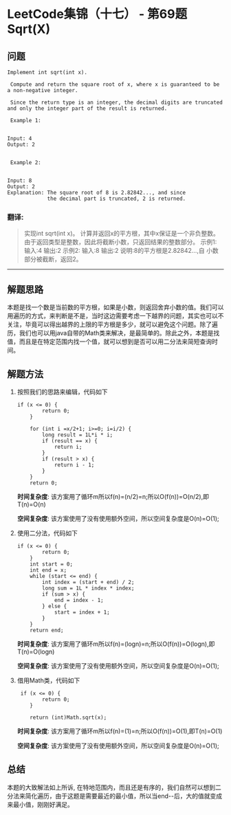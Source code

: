 # LeetCode集锦（十七） - 第69题 Sqrt(X)

## 问题

```
Implement int sqrt(int x). 

 Compute and return the square root of x, where x is guaranteed to be a non-negative integer. 

 Since the return type is an integer, the decimal digits are truncated and only the integer part of the result is returned. 

 Example 1: 


Input: 4
Output: 2


 Example 2: 


Input: 8
Output: 2
Explanation: The square root of 8 is 2.82842..., and since 
             the decimal part is truncated, 2 is returned.

```
### 翻译:
> 实现int sqrt(int x)。
> 计算并返回x的平方根，其中x保证是一个非负整数。
> 由于返回类型是整数，因此将截断小数，只返回结果的整数部分。
> 示例1:
> 输入:4
> 输出:2
> 示例2:
> 输入:8
> 输出:2
> 说明:8的平方根是2.82842…,自
> 小数部分被截断，返回2。

---
## 解题思路
本题是找一个数是当前数的平方根，如果是小数，则返回舍弃小数的值。我们可以用遍历的方式，来判断是不是，当时这边需要考虑一下越界的问题，其实也可以不关注，毕竟可以得出越界的上限的平方根是多少，就可以避免这个问题。除了遍历，我们也可以用java自带的Math类来解决，是最简单的。除此之外，本题是找值，而且是在特定范围内找一个值，就可以想到是否可以用二分法来简短查询时间。

## 解题方法
1. 按照我们的思路来编辑，代码如下
    ```
    if (x <= 0) {
            return 0;
        }

        for (int i =x/2+1; i>=0; i=i/2) {
            long result = 1L*i * i;
            if (result == x) {
                return i;
            }
            if (result > x) {
                return i - 1;
            }
        }
        return 0;
    ```
    __时间复杂度__:
    该方案用了循环m所以f(n)=(n/2)=n;所以O(f(n))=O(n/2),即T(n)=O(n)

    __空间复杂度__:
    该方案使用了没有使用额外空间，所以空间复杂度是O(n)=O(1);

2. 使用二分法，代码如下
    ```
    if (x <= 0) {
            return 0;
        }
        int start = 0;
        int end = x;
        while (start <= end) {
            int index = (start + end) / 2;
            long sum = 1L * index * index;
            if (sum > x) {
                end = index - 1;
            } else {
                start = index + 1;
            }
        }
        return end;
    ```
    __时间复杂度__:
    该方案用了循环m所以f(n)=(logn)=n;所以O(f(n))=O(logn),即T(n)=O(logn)

    __空间复杂度__:
    该方案使用了没有使用额外空间，所以空间复杂度是O(n)=O(1);

2. 借用Math类，代码如下
    ```
     if (x <= 0) {
            return 0;
        }

        return (int)Math.sqrt(x);
    ```
    __时间复杂度__:
    该方案用了循环m所以f(n)=(1)=n;所以O(f(n))=O(1),即T(n)=O(1)

    __空间复杂度__:
    该方案使用了没有使用额外空间，所以空间复杂度是O(n)=O(1);

## 总结
本题的大致解法如上所诉, 在特地范围内，而且还是有序的，我们自然可以想到二分法来简化遍历，由于这题是需要最近的最小值，所以当end--后，大的值就变成来最小值，刚刚好满足。